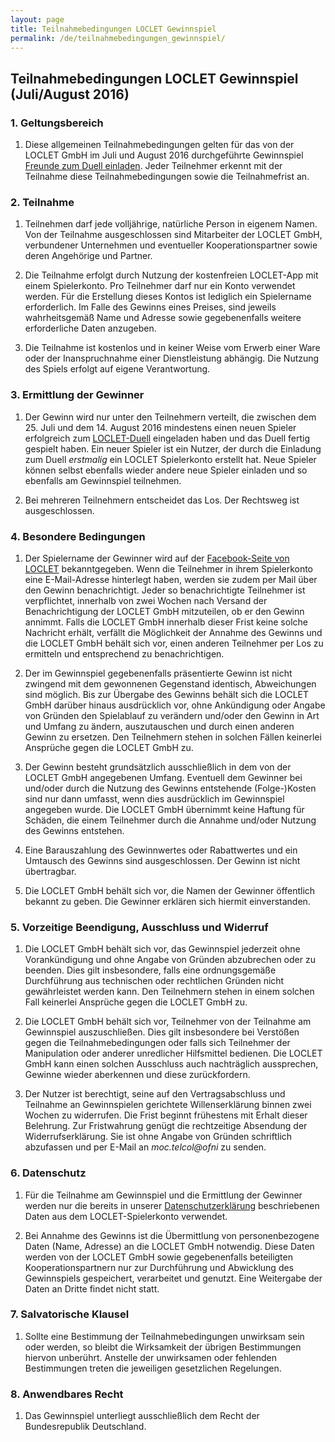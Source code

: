 ```yaml
---
layout: page
title: Teilnahmebedingungen LOCLET Gewinnspiel
permalink: /de/teilnahmebedingungen_gewinnspiel/
---
```


## Teilnahmebedingungen LOCLET Gewinnspiel (Juli/August 2016)

### 1. Geltungsbereich   
   
1. Diese allgemeinen Teilnahmebedingungen gelten für das von der LOCLET GmbH im Juli und August 2016 durchgeführte 
Gewinnspiel [Freunde zum Duell einladen](/blog/2016/07/freunde-duellieren-preise-gewinnen/). Jeder Teilnehmer erkennt
mit der Teilnahme diese Teilnahmebedingungen sowie die Teilnahmefrist an.

### 2. Teilnahme

1. Teilnehmen darf jede volljährige, natürliche Person in eigenem Namen. Von der Teilnahme ausgeschlossen sind 
Mitarbeiter der LOCLET GmbH, verbundener Unternehmen und eventueller Kooperationspartner sowie deren Angehörige 
und Partner.

1. Die Teilnahme erfolgt durch Nutzung der kostenfreien LOCLET-App mit einem Spielerkonto. Pro Teilnehmer darf nur 
ein Konto verwendet werden. Für die Erstellung dieses Kontos ist lediglich ein Spielername erforderlich. Im Falle 
des Gewinns eines Preises, sind jeweils wahrheitsgemäß Name und Adresse sowie gegebenenfalls weitere erforderliche
Daten anzugeben.

1. Die Teilnahme ist kostenlos und in keiner Weise vom Erwerb einer Ware oder der Inanspruchnahme einer Dienstleistung 
abhängig. Die Nutzung des Spiels erfolgt auf eigene Verantwortung.

### 3. Ermittlung der Gewinner
    
1. Der Gewinn wird nur unter den Teilnehmern verteilt, die zwischen dem 25. Juli und dem 14. August 2016 mindestens 
einen neuen Spieler erfolgreich zum [LOCLET-Duell](/blog/2016/07/freunde-duellieren-preise-gewinnen/) eingeladen 
haben und das Duell fertig gespielt haben. Ein neuer Spieler ist ein Nutzer, der durch die Einladung zum Duell 
_erstmalig_ ein  LOCLET Spielerkonto erstellt hat. Neue Spieler können selbst ebenfalls wieder andere neue 
Spieler einladen und so ebenfalls am Gewinnspiel teilnehmen. 

1. Bei mehreren Teilnehmern entscheidet das Los. Der Rechtsweg ist ausgeschlossen.

### 4. Besondere Bedingungen

1. Der Spielername der Gewinner wird auf der [Facebook-Seite von LOCLET](http://fb.com/LOCLET) bekanntgegeben. Wenn 
die Teilnehmer in ihrem Spielerkonto eine E-Mail-Adresse hinterlegt haben, werden sie zudem per Mail über 
den Gewinn benachrichtigt. Jeder so benachrichtigte Teilnehmer ist verpflichtet, innerhalb von zwei Wochen nach 
Versand der Benachrichtigung der LOCLET GmbH mitzuteilen, ob er den Gewinn annimmt. Falls die LOCLET GmbH 
innerhalb dieser Frist keine solche Nachricht erhält, verfällt die Möglichkeit der Annahme des Gewinns und die LOCLET 
GmbH behält sich vor, einen anderen Teilnehmer per Los zu ermitteln und entsprechend zu benachrichtigen.

1. Der im Gewinnspiel gegebenenfalls präsentierte Gewinn ist nicht zwingend mit dem gewonnenen Gegenstand identisch, 
Abweichungen sind möglich. Bis zur Übergabe des Gewinns behält sich die LOCLET GmbH darüber hinaus ausdrücklich vor, 
ohne Ankündigung oder Angabe von Gründen den Spielablauf zu verändern und/oder den Gewinn in Art und Umfang zu 
ändern, auszutauschen und durch einen anderen Gewinn zu ersetzen. Den Teilnehmern stehen in solchen Fällen keinerlei 
Ansprüche gegen die LOCLET GmbH zu.

1. Der Gewinn besteht grundsätzlich ausschließlich in dem von der LOCLET GmbH angegebenen Umfang. Eventuell dem
Gewinner bei und/oder durch die Nutzung des Gewinns entstehende (Folge-)Kosten sind nur dann umfasst, wenn dies 
ausdrücklich im Gewinnspiel angegeben wurde. Die LOCLET GmbH übernimmt keine Haftung für Schäden, die einem Teilnehmer 
durch die Annahme und/oder Nutzung des Gewinns entstehen.

1. Eine Barauszahlung des Gewinnwertes oder Rabattwertes und ein Umtausch des Gewinns sind ausgeschlossen. Der Gewinn 
ist nicht übertragbar.

1. Die LOCLET GmbH behält sich vor, die Namen der Gewinner öffentlich bekannt zu geben. Die Gewinner erklären 
sich hiermit einverstanden.

### 5. Vorzeitige Beendigung, Ausschluss und Widerruf
    
1. Die LOCLET GmbH behält sich vor, das Gewinnspiel jederzeit ohne Vorankündigung und ohne Angabe von Gründen 
abzubrechen oder zu beenden. Dies gilt insbesondere, falls eine ordnungsgemäße Durchführung aus technischen oder 
rechtlichen Gründen nicht gewährleistet werden kann. Den Teilnehmern stehen in einem solchen Fall keinerlei 
Ansprüche gegen die LOCLET GmbH zu.
    
1. Die LOCLET GmbH behält sich vor, Teilnehmer von der Teilnahme am Gewinnspiel auszuschließen. Dies gilt 
insbesondere bei Verstößen gegen die Teilnahmebedingungen oder falls sich Teilnehmer der Manipulation oder anderer 
unredlicher Hilfsmittel bedienen. Die LOCLET GmbH kann einen solchen Ausschluss auch nachträglich 
aussprechen, Gewinne wieder aberkennen und diese zurückfordern.
    
1. Der Nutzer ist berechtigt, seine auf den Vertragsabschluss und Teilnahme an Gewinnspielen gerichtete 
Willenserklärung binnen zwei Wochen zu widerrufen. Die Frist beginnt frühestens mit Erhalt dieser Belehrung. Zur 
Fristwahrung genügt die rechtzeitige Absendung der Widerrufserklärung. Sie ist ohne Angabe von Gründen schriftlich 
abzufassen und per E-Mail an _<span class="codedirection">moc.telcol@ofni</span>_ zu senden.

### 6. Datenschutz

1. Für die Teilnahme am Gewinnspiel und die Ermittlung der Gewinner werden nur die bereits in unserer 
[Datenschutzerklärung](/de/datenschutz/) beschriebenen Daten aus dem LOCLET-Spielerkonto verwendet.  

1. Bei Annahme des Gewinns ist die Übermittlung von personenbezogene Daten (Name, Adresse) an die LOCLET GmbH 
notwendig. Diese Daten werden von der LOCLET GmbH sowie gegebenenfalls beteiligten Kooperationspartnern nur zur 
Durchführung und Abwicklung des Gewinnspiels gespeichert, verarbeitet und genutzt. Eine Weitergabe der Daten an 
Dritte findet nicht statt.

### 7. Salvatorische Klausel

1. Sollte eine Bestimmung der Teilnahmebedingungen unwirksam sein oder werden, so bleibt die Wirksamkeit der übrigen 
Bestimmungen hiervon unberührt. Anstelle der unwirksamen oder fehlenden Bestimmungen treten die jeweiligen 
gesetzlichen Regelungen.

### 8. Anwendbares Recht

1. Das Gewinnspiel unterliegt ausschließlich dem Recht der Bundesrepublik Deutschland.